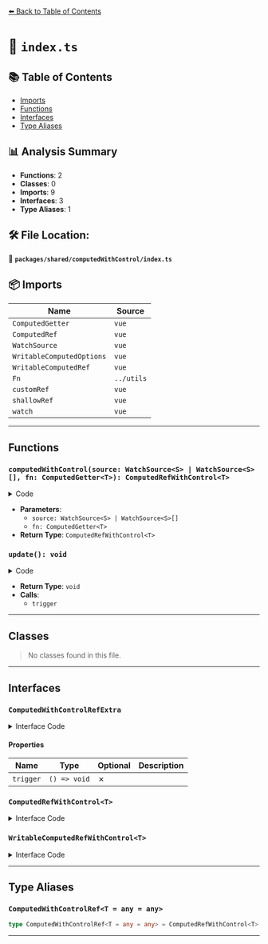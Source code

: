[⬅️ Back to Table of Contents](../../../index.md)

# 📄 `index.ts`

## 📚 Table of Contents

- [Imports](#imports)
- [Functions](#functions)
- [Interfaces](#interfaces)
- [Type Aliases](#type-aliases)

## 📊 Analysis Summary

- **Functions**: 2
- **Classes**: 0
- **Imports**: 9
- **Interfaces**: 3
- **Type Aliases**: 1

## 🛠️ File Location:
📂 **`packages/shared/computedWithControl/index.ts`**

## 📦 Imports

| Name | Source |
|------|--------|
| `ComputedGetter` | `vue` |
| `ComputedRef` | `vue` |
| `WatchSource` | `vue` |
| `WritableComputedOptions` | `vue` |
| `WritableComputedRef` | `vue` |
| `Fn` | `../utils` |
| `customRef` | `vue` |
| `shallowRef` | `vue` |
| `watch` | `vue` |


---

## Functions

### `computedWithControl(source: WatchSource<S> | WatchSource<S>[], fn: ComputedGetter<T>): ComputedRefWithControl<T>`

<details><summary>Code</summary>

```ts
export function computedWithControl<T, S>(
  source: WatchSource<S> | WatchSource<S>[],
  fn: ComputedGetter<T>
): ComputedRefWithControl<T>
```
</details>

- **Parameters**:
  - `source: WatchSource<S> | WatchSource<S>[]`
  - `fn: ComputedGetter<T>`
- **Return Type**: `ComputedRefWithControl<T>`
### `update(): void`

<details><summary>Code</summary>

```ts
() => {
    dirty.value = true
    trigger()
  }
```
</details>

- **Return Type**: `void`
- **Calls**:
  - `trigger`

---

## Classes

> No classes found in this file.


---

## Interfaces

### `ComputedWithControlRefExtra`

<details><summary>Interface Code</summary>

```ts
export interface ComputedWithControlRefExtra {
  /**
   * Force update the computed value.
   */
  trigger: () => void
}
```
</details>

#### Properties

| Name | Type | Optional | Description |
|------|------|----------|-------------|
| `trigger` | `() => void` | ✗ |  |

### `ComputedRefWithControl<T>`

<details><summary>Interface Code</summary>

```ts
export interface ComputedRefWithControl<T> extends ComputedRef<T>, ComputedWithControlRefExtra {}
```
</details>

### `WritableComputedRefWithControl<T>`

<details><summary>Interface Code</summary>

```ts
export interface WritableComputedRefWithControl<T> extends WritableComputedRef<T>, ComputedWithControlRefExtra {}
```
</details>


---

## Type Aliases

### `ComputedWithControlRef<T = any = any>`

```ts
type ComputedWithControlRef<T = any = any> = ComputedRefWithControl<T> | WritableComputedRefWithControl<T>;
```


---